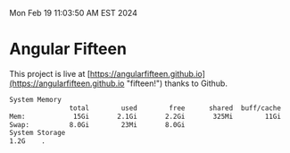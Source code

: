 Mon Feb 19 11:03:50 AM EST 2024

# Angular Fifteen


This project is live at [https://angularfifteen.github.io](https://angularfifteen.github.io "fifteen!") thanks to Github.

```bash
System Memory
               total        used        free      shared  buff/cache   available
Mem:            15Gi       2.1Gi       2.2Gi       325Mi        11Gi        13Gi
Swap:          8.0Gi        23Mi       8.0Gi
System Storage
1.2G	.
```
